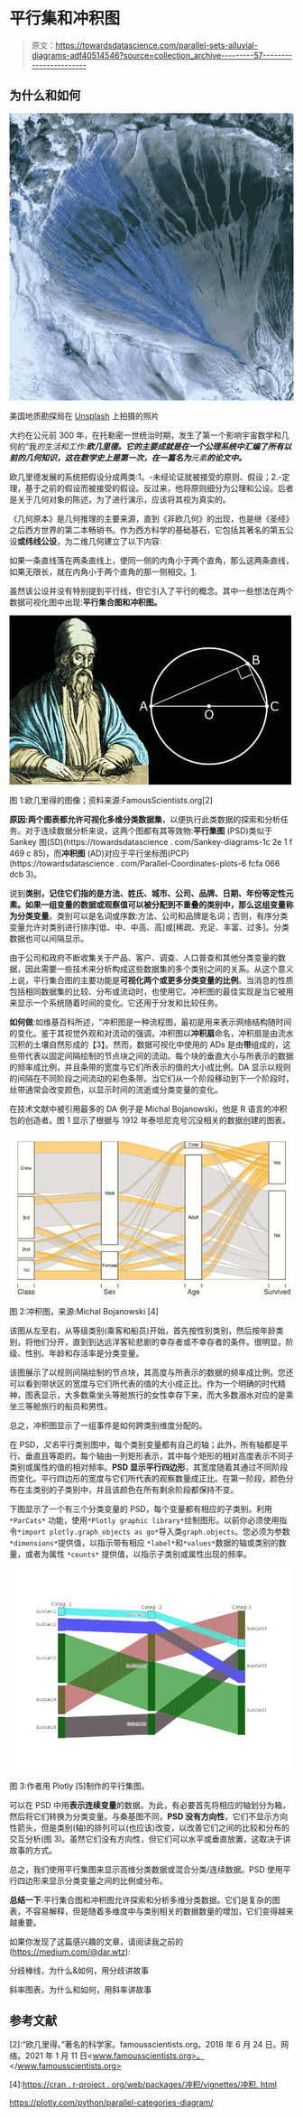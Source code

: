 # 平行集和冲积图

> 原文：<https://towardsdatascience.com/parallel-sets-alluvial-diagrams-adf40514546?source=collection_archive---------57----------------------->

## 为什么和如何

![](img/26cc8f9671c71dddaad3dbaef83acf63.png)

美国地质勘探局在 [Unsplash](https://unsplash.com/s/photos/alluvial?utm_source=unsplash&utm_medium=referral&utm_content=creditCopyText) 上拍摄的照片

大约在公元前 300 年，在托勒密一世统治时期，发生了第一个影响宇宙数学和几何的“我*的生活和工作:**欧几里德。它的主要成就是在一个公理系统中汇编了所有以前的几何知识，这在数学史上是第一次，在一篇名为**元素**的论文中。***

欧几里德发展的系统把假设分成两类:1。-未经论证就被接受的原则、假设；2.-定理，基于之前的假设而被接受的假设。反过来，他将原则细分为公理和公设。后者是关于几何对象的陈述，为了进行演示，应该将其视为真实的。

《几何原本》是几何推理的主要来源，直到《非欧几何》的出现，也是继《圣经》之后西方世界的第二本畅销书。作为西方科学的基础基石，它包括其著名的第五公设**或纬线公设**，为二维几何建立了以下内容:

如果一条直线落在两条直线上，使同一侧的内角小于两个直角，那么这两条直线，如果无限长，就在内角小于两个直角的那一侧相交。[1].

虽然该公设并没有特别提到平行线，但它引入了平行的概念。其中一些想法在两个数据可视化图中出现:**平行集合图和冲积图。**

![](img/6c2b61cf50623bca2b35b534c4ddc9d6.png)

图 1:欧几里得的图像；资料来源:FamousScientists.org[2]

**原因:**两个图表都允许可视化**多维分类数据集**，以便执行此类数据的探索和分析任务。对于连续数据分析来说，这两个图都有其等效物:**平行集图** (PSD)类似于 Sankey 图(SD)(https://towardsdatascience . com/Sankey-diagrams-1c 2e 1 f 469 c 85)，而**冲积图** (AD)对应于平行坐标图(PCP)(https://towardsdatascience . com/Parallel-Coordinates-plots-6 fcfa 066 dcb 3)。

说到**类别，**记住它们指的是方法、姓氏、城市、公司、品牌、日期、年份等定性元素。如果一组变量的数据或观察值可以被分配到不重叠的类别中，那么这组变量称为**分类变量**。类别可以是名词或序数:方法、公司和品牌是名词；否则，有序分类变量允许对类别进行排序[低、中、中高、高]或[稀疏、充足、丰富、过多]。分类数据也可以间隔显示。

由于公司和政府不断收集关于产品、客户、调查、人口普查和其他分类变量的数据，因此需要一些技术来分析构成这些数据集的多个类别之间的关系。从这个意义上说，平行集合图的主要功能是**可视化两个或更多分类变量的比例**。当消息的性质包括相同数据集的比较、分布或流动时，也使用它。冲积图的最佳实现是当它被用来显示一个系统随着时间的变化。它还用于分发和比较任务。

**如何做**:如维基百科所述，“冲积图是一种流程图，最初是用来表示网络结构随时间的变化。鉴于其视觉外观和对流动的强调，冲积图以**冲积扇**命名，冲积扇是由流水沉积的土壤自然形成的【3】。然而，数据可视化中使用的 ADs 是由**带**组成的，这些带代表以固定间隔绘制的节点块之间的流动。每个块的垂直大小与所表示的数据的频率成比例，并且条带的宽度与它们所表示的值的大小成比例。DA 显示以规则的间隔在不同阶段之间流动的彩色条带。当它们从一个阶段移动到下一个阶段时，丝带通常会改变颜色，以显示时间的流逝或分类变量的变化。

在技术文献中被引用最多的 DA 例子是 Michal Bojanowski，他是 R 语言的冲积包的创造者。图 1 显示了根据与 1912 年泰坦尼克号沉没相关的数据创建的图表。

![](img/1ec4dcc32b433ac554eedd9cd31033ba.png)

图 2:冲积图，来源:Michal Bojanowski [4]

该图从左至右，从等级类别(乘客和船员)开始，首先按性别类别，然后按年龄类别，将他们分开，直到到达远洋客轮悲剧的幸存者或不幸存者的条件。很明显，阶级、性别、年龄和存活率是分类变量。

该图展示了以规则间隔绘制的节点块，其高度与所表示的数据的频率成比例。您还可以看到带状区的宽度与它们所代表的值的大小成正比。作为一个明确的时代精神，图表显示，大多数乘坐头等舱旅行的女性幸存下来，而大多数溺水对应的是乘坐三等舱旅行的船员和男性。

总之，冲积图显示了一组事件是如何跨类别维度分配的。

在 PSD，*又名*平行类别图中，每个类别变量都有自己的轴；此外，所有轴都是平行、垂直且等距的。每个轴由一列矩形表示，其中每个矩形的相对高度表示不同子类别或属性的值的相对频率。**PSD 显示平行四边形**，其宽度随着其通过不同阶段而变化。平行四边形的宽度与它们所代表的观察数量成正比。在第一阶段，颜色分布在主类别的子类别中，并且该颜色在所有剩余阶段都保持不变。

下图显示了一个有三个分类变量的 PSD，每个变量都有相应的子类别。利用`*ParCats*` 功能，使用`*Plotly graphic library*`绘制图形。以前你必须使用指令`*import plotly.graph_objects as go*`导入类`graph.objects`。您必须为参数`*dimensions*`提供值，以指示带有相应 `*label*`和`*values*`数据的轴或类别的数量，或者为属性 `*counts*` 提供值，以指示子类别或属性出现的频率。

![](img/f0fdcf23d3ecf86816f7c11c4dcc070d.png)

图 3:作者用 Plotly [5]制作的平行集图。

可以在 PSD 中用**表示连续变量**的数据。为此，有必要首先将相应的轴划分为箱，然后将它们转换为分类变量。与桑基图不同，**PSD 没有方向性**，它们不显示方向性箭头，但是类别(轴)的排列可以(也应该)改变，以改善它们之间的比较和分布的交互分析(图 3)。虽然它们没有方向性，但它们可以水平或垂直放置，这取决于讲故事的方式。

总之，我们使用平行集图来显示高维分类数据或混合分类/连续数据。PSD 使用平行四边形来显示分类变量之间的比例或分布。

**总结一下**:平行集合图和冲积图允许探索和分析多维分类数据。它们是复杂的图表，不容易解释，但是随着多维度中与类别相关的数据数量的增加，它们变得越来越重要。

如果你发现了这篇感兴趣的文章，请阅读我之前的(https://medium.com/@dar.wtz):

分歧棒线，为什么&如何，用分歧讲故事

</diverging-bars-why-how-3e3ecc066dce>  

斜率图表，为什么和如何，用斜率讲故事

</slope-charts-why-how-11c2a0bc28be>  

## **参考文献**

[1]:[https://en.wikipedia.org/wiki/Parallel_postulate](https://en.wikipedia.org/wiki/Parallel_postulate)

[2]:“欧几里得。”著名的科学家。famousscientists.org。2018 年 6 月 24 日。网络。2021 年 1 月 11 日<www.famousscientists.org>。</www.famousscientists.org>

[3]:[https://en.wikipedia.org/wiki/Alluvial_diagram](https://en.wikipedia.org/wiki/Alluvial_diagram)

[4]:[https://cran . r-project . org/web/packages/冲积/vignettes/冲积. html](https://cran.r-project.org/web/packages/alluvial/vignettes/alluvial.html)

https://plotly.com/python/parallel-categories-diagram/